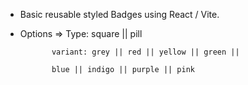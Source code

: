 - Basic reusable styled Badges using React / Vite.

- Options => Type: square || pill

             variant: grey || red || yellow || green ||

             blue || indigo || purple || pink
